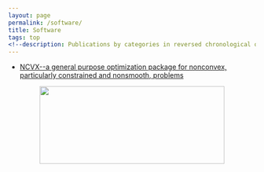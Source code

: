 ```yaml
---
layout: page
permalink: /software/
title: Software
tags: top
<!--description: Publications by categories in reversed chronological order. -->
---
```



+ [NCVX--a general purpose optimization package for nonconvex, particularly constrained and nonsmooth, problems](https://ncvx.org/) 
<div class="img_row" style="text-align: center;">
    <img src="{{ site.baseurl }}/software/ncvx_logo.png" width="376" height="158">
</div>
  

